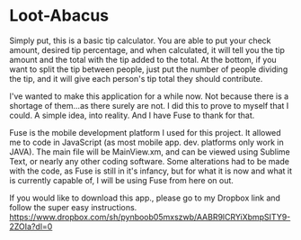 # Loot-Abacus

Simply put, this is a basic tip calculator. You are able to put your check amount, desired tip percentage, and when calculated, it will tell you the tip amount and the total with the tip added to the total. At the bottom, if you want to split the tip between people, just put the number of people dividing the tip, and it will give each person's tip total they should contribute.

I've wanted to make this application for a while now. Not because there is a shortage of them...as there surely are not. I did this to prove to myself that I could. A simple idea, into reality. And I have Fuse to thank for that.

Fuse is the mobile development platform I used for this project. It allowed me to code in JavaScript (as most mobile app. dev. platforms only work in JAVA). The main file will be MainView.xm, and can be viewed using Sublime Text, or nearly any other coding software. Some alterations had to be made with the code, as Fuse is still in it's infancy, but for what it is now and what it is currently capable of, I will be using Fuse from here on out. 

If you would like to download this app., please go to my Dropbox link and follow the super easy instructions.
https://www.dropbox.com/sh/pynboob05mxszwb/AABR9lCRYiXbmpSITY9-2ZOIa?dl=0
